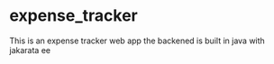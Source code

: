 # expense_tracker
This is an expense tracker web app the backened is built in java with jakarata ee
